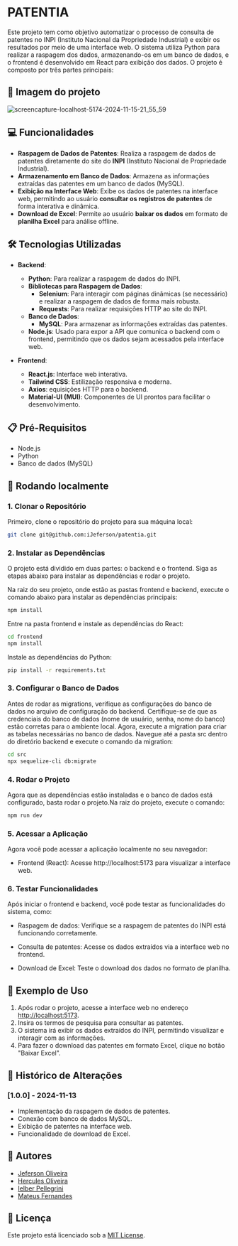 # PATENTIA

Este projeto tem como objetivo automatizar o processo de consulta de patentes no INPI (Instituto Nacional da Propriedade Industrial) e exibir os resultados por meio de uma interface web. O sistema utiliza Python para realizar a raspagem dos dados, armazenando-os em um banco de dados, e o frontend é desenvolvido em React para exibição dos dados. O projeto é composto por três partes principais:

## 📸 Imagem do projeto
![screencapture-localhost-5174-2024-11-15-21_55_59](https://github.com/user-attachments/assets/a906147f-a978-4801-88ac-8d7c6dcbb3b1)



## 💻	 Funcionalidades
- **Raspagem de Dados de Patentes**: Realiza a raspagem de dados de patentes diretamente do site do **INPI** (Instituto Nacional de Propriedade Industrial).
- **Armazenamento em Banco de Dados**: Armazena as informações extraídas das patentes em um banco de dados (MySQL).
- **Exibição na Interface Web**: Exibe os dados de patentes na interface web, permitindo ao usuário **consultar os registros de patentes** de forma interativa e dinâmica.
- **Download de Excel**: Permite ao usuário **baixar os dados** em formato de **planilha Excel** para análise offline.

## 🛠️ Tecnologias Utilizadas
- **Backend**:
  - **Python**: Para realizar a raspagem de dados do INPI.
  - **Bibliotecas para Raspagem de Dados**:
    - **Selenium**: Para interagir com páginas dinâmicas (se necessário) e realizar a raspagem de dados de forma mais robusta.
    - **Requests**: Para realizar requisições HTTP ao site do INPI.
  - **Banco de Dados**:
    - **MySQL**: Para armazenar as informações extraídas das patentes.
  - **Node.js**: Usado para expor a API que comunica o backend com o frontend, permitindo que os dados sejam acessados pela interface web.

    
- **Frontend**:
  - **React.js**: Interface web interativa.
  - **Tailwind CSS**: Estilização responsiva e moderna.
  - **Axios**: equisições HTTP para o backend.
  - **Material-UI (MUI)**: Componentes de UI prontos para facilitar o desenvolvimento.

## 📋 Pré-Requisitos

- Node.js
- Python
- Banco de dados (MySQL)

## 🚀  Rodando localmente

### 1. Clonar o Repositório

Primeiro, clone o repositório do projeto para sua máquina local:

```bash
git clone git@github.com:iJeferson/patentia.git
```

### 2. Instalar as Dependências

O projeto está dividido em duas partes: o backend e o frontend. Siga as etapas abaixo para instalar as dependências e rodar o projeto.

Na raiz do seu projeto, onde estão as pastas frontend e backend, execute o comando abaixo para instalar as dependências principais:

```bash
npm install
```

Entre na pasta frontend e instale as dependências do React:

```bash
cd frontend
npm install
```
Instale as dependências do Python: 

```bash
pip install -r requirements.txt
```

###  3. Configurar o Banco de Dados

Antes de rodar as migrations, verifique as configurações do banco de dados no arquivo de configuração do backend. Certifique-se de que as credenciais do banco de dados (nome de usuário, senha, nome do banco) estão corretas para o ambiente local.
Agora, execute a migration para criar as tabelas necessárias no banco de dados. Navegue até a pasta src dentro do diretório backend e execute o comando da migration:
```bash
cd src
npx sequelize-cli db:migrate
```

###  4. Rodar o Projeto

Agora que as dependências estão instaladas e o banco de dados está configurado, basta rodar o projeto.Na raiz do projeto, execute o comando:

```bash
npm run dev
```
### 5. Acessar a Aplicação

Agora você pode acessar a aplicação localmente no seu navegador:

- Frontend (React): Acesse http://localhost:5173 para visualizar a interface web.

### 6. Testar Funcionalidades
Após iniciar o frontend e backend, você pode testar as funcionalidades do sistema, como:

- Raspagem de dados: Verifique se a raspagem de patentes do INPI está funcionando corretamente.

- Consulta de patentes: Acesse os dados extraídos via a interface web no frontend.

- Download de Excel: Teste o download dos dados no formato de planilha.

## 🚀 Exemplo de Uso

1. Após rodar o projeto, acesse a interface web no endereço [http://localhost:5173](http://localhost:5173).
2. Insira os termos de pesquisa para consultar as patentes.
3. O sistema irá exibir os dados extraídos do INPI, permitindo visualizar e interagir com as informações.
4. Para fazer o download das patentes em formato Excel, clique no botão "Baixar Excel".

## 📜 Histórico de Alterações

### [1.0.0] - 2024-11-13
- Implementação da raspagem de dados de patentes.
- Conexão com banco de dados MySQL.
- Exibição de patentes na interface web.
- Funcionalidade de download de Excel.

## 🤝 Autores

- [Jeferson Oliveira](https://github.com/iJeferson)
- [Hercules Oliveira](https://github.com/GodHercules)
- [Ielber Pellegrini](https://github.com/ielberPellegrini)
- [Mateus Fernandes](https://github.com/mateusfernandesvn)

## 📝 Licença

Este projeto está licenciado sob a [MIT License](LICENSE).


